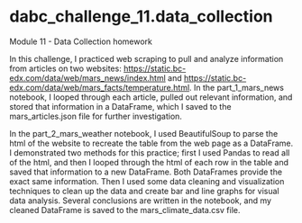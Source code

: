 # dabc_challenge_11.data_collection
Module 11 - Data Collection homework

In this challenge, I practiced web scraping to pull and analyze information from articles on two websites: https://static.bc-edx.com/data/web/mars_news/index.html and https://static.bc-edx.com/data/web/mars_facts/temperature.html. In the part_1_mars_news notebook, I looped through each article, pulled out relevant information, and stored that information in a DataFrame, which I saved to the mars_articles.json file for further investigation. 

In the part_2_mars_weather notebook, I used BeautifulSoup to parse the html of the website to recreate the table from the web page as a DataFrame. I demonstrated two methods for this practice; first I used Pandas to read all of the html, and then I looped through the html of each row in the table and saved that information to a new DataFrame. Both DataFrames provide the exact same information. Then I used some data cleaning and visualization techniques to clean up the data and create bar and line graphs for visual data analysis. Several conclusions are written in the notebook, and my cleaned DataFrame is saved to the mars_climate_data.csv file.